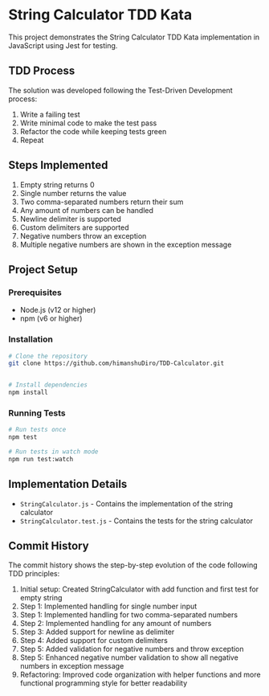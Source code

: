 # String Calculator TDD Kata

This project demonstrates the String Calculator TDD Kata implementation in JavaScript using Jest for testing.

## TDD Process

The solution was developed following the Test-Driven Development process:

1. Write a failing test
2. Write minimal code to make the test pass
3. Refactor the code while keeping tests green
4. Repeat

## Steps Implemented

1. Empty string returns 0
2. Single number returns the value
3. Two comma-separated numbers return their sum
4. Any amount of numbers can be handled
5. Newline delimiter is supported
6. Custom delimiters are supported
7. Negative numbers throw an exception
8. Multiple negative numbers are shown in the exception message

## Project Setup

### Prerequisites

- Node.js (v12 or higher)
- npm (v6 or higher)

### Installation

```bash
# Clone the repository
git clone https://github.com/himanshuDiro/TDD-Calculator.git


# Install dependencies
npm install
```

### Running Tests

```bash
# Run tests once
npm test

# Run tests in watch mode
npm run test:watch
```

## Implementation Details

- `StringCalculator.js` - Contains the implementation of the string calculator
- `StringCalculator.test.js` - Contains the tests for the string calculator

## Commit History

The commit history shows the step-by-step evolution of the code following TDD principles:

1. Initial setup: Created StringCalculator with add function and first test for empty string
2. Step 1: Implemented handling for single number input
3. Step 1: Implemented handling for two comma-separated numbers
4. Step 2: Implemented handling for any amount of numbers
5. Step 3: Added support for newline as delimiter
6. Step 4: Added support for custom delimiters
7. Step 5: Added validation for negative numbers and throw exception
8. Step 5: Enhanced negative number validation to show all negative numbers in exception message
9. Refactoring: Improved code organization with helper functions and more functional programming style for better readability
